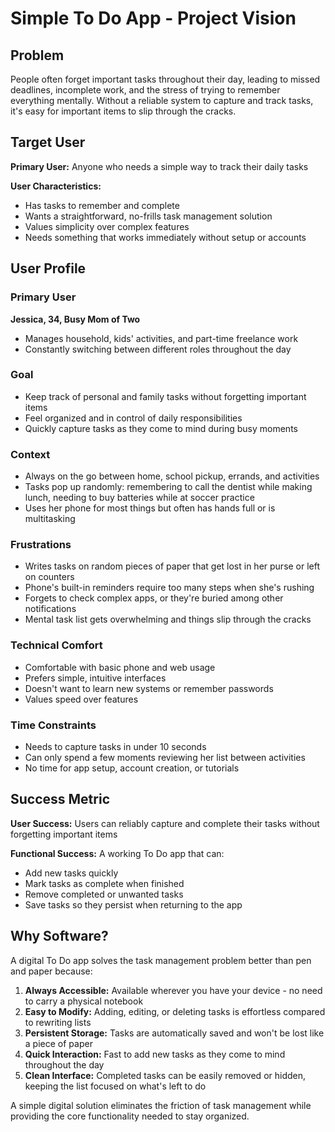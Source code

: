 # Simple To Do App - Project Vision

## Problem
People often forget important tasks throughout their day, leading to missed deadlines, incomplete work, and the stress of trying to remember everything mentally. Without a reliable system to capture and track tasks, it's easy for important items to slip through the cracks.

## Target User
**Primary User:** Anyone who needs a simple way to track their daily tasks

**User Characteristics:**
- Has tasks to remember and complete
- Wants a straightforward, no-frills task management solution
- Values simplicity over complex features
- Needs something that works immediately without setup or accounts

## User Profile

### Primary User
**Jessica, 34, Busy Mom of Two**
- Manages household, kids' activities, and part-time freelance work
- Constantly switching between different roles throughout the day

### Goal
- Keep track of personal and family tasks without forgetting important items
- Feel organized and in control of daily responsibilities
- Quickly capture tasks as they come to mind during busy moments

### Context
- Always on the go between home, school pickup, errands, and activities
- Tasks pop up randomly: remembering to call the dentist while making lunch, needing to buy batteries while at soccer practice
- Uses her phone for most things but often has hands full or is multitasking

### Frustrations
- Writes tasks on random pieces of paper that get lost in her purse or left on counters
- Phone's built-in reminders require too many steps when she's rushing
- Forgets to check complex apps, or they're buried among other notifications
- Mental task list gets overwhelming and things slip through the cracks

### Technical Comfort
- Comfortable with basic phone and web usage
- Prefers simple, intuitive interfaces
- Doesn't want to learn new systems or remember passwords
- Values speed over features

### Time Constraints
- Needs to capture tasks in under 10 seconds
- Can only spend a few moments reviewing her list between activities
- No time for app setup, account creation, or tutorials

## Success Metric
**User Success:** Users can reliably capture and complete their tasks without forgetting important items

**Functional Success:** A working To Do app that can:
- Add new tasks quickly
- Mark tasks as complete when finished
- Remove completed or unwanted tasks
- Save tasks so they persist when returning to the app

## Why Software?
A digital To Do app solves the task management problem better than pen and paper because:

1. **Always Accessible:** Available wherever you have your device - no need to carry a physical notebook
2. **Easy to Modify:** Adding, editing, or deleting tasks is effortless compared to rewriting lists
3. **Persistent Storage:** Tasks are automatically saved and won't be lost like a piece of paper
4. **Quick Interaction:** Fast to add new tasks as they come to mind throughout the day
5. **Clean Interface:** Completed tasks can be easily removed or hidden, keeping the list focused on what's left to do

A simple digital solution eliminates the friction of task management while providing the core functionality needed to stay organized.